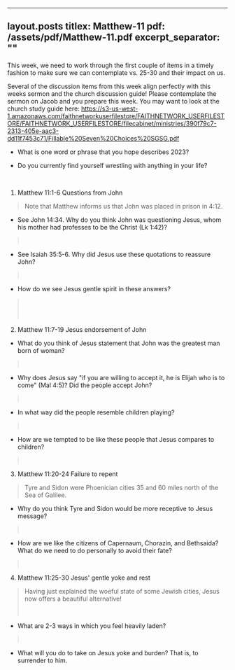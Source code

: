 
---
layout.posts
titlex: Matthew-11
pdf: /assets/pdf/Matthew-11.pdf
excerpt_separator: "<!--excerpt-->"
---
This week, we need to work through the first couple of items in a timely
fashion to make sure we can contemplate vs. 25-30 and their impact on
us.

<!--excerpt-->

Several of the discussion items from this week align perfectly with this
weeks sermon and the church discussion guide! Please contemplate the
sermon on Jacob and you prepare this week. You may want to look at the
church study guide here:
<https://s3-us-west-1.amazonaws.com/faithnetworkuserfilestore/FAITHNETWORK_USERFILESTORE/FAITHNETWORK_USERFILESTORE/filecabinet/ministries/390f79c7-2313-405e-aac3-dd11f7453c71/Fillable%20Seven%20Choices%20SGSG.pdf>

-   What is one word or phrase that you hope describes 2023?

-   Do you currently find yourself wrestling with anything in your life?

 

1.  Matthew 11:1-6 Questions from John

> Note that Matthew informs us that John was placed in prison in 4:12.

-   See John 14:34. Why do you think John was questioning Jesus, whom
    his mother had professes to be the Christ (Lk 1:42)?

>  

-   See Isaiah 35:5-6. Why did Jesus use these quotations to reassure
    John?

>  

-   How do we see Jesus gentle spirit in these answers?

>  
>
>  

2.  Matthew 11:7-19 Jesus endorsement of John

-   What do you think of Jesus statement that John was the greatest man
    born of woman?

>  

-   Why does Jesus say \"if you are willing to accept it, he is Elijah
    who is to come\" (Mal 4:5)? Did the people accept John?

>  

-   In what way did the people resemble children playing?

>  

-   How are we tempted to be like these people that Jesus compares to
    children?

>  

3.  Matthew 11:20-24 Failure to repent

> Tyre and Sidon were Phoenician cities 35 and 60 miles north of the Sea
> of Galilee.

-   Why do you think Tyre and Sidon would be more receptive to Jesus
    message?

>  

-   How are we like the citizens of Capernaum, Chorazin, and Bethsaida?
    What do we need to do personally to avoid their fate?

>  

4.  Matthew 11:25-30 Jesus\' gentle yoke and rest

> Having just explained the woeful state of some Jewish cities, Jesus
> now offers a beautiful alternative!
>
>  

-   What are 2-3 ways in which you feel heavily laden?

>  

-   What will you do to take on Jesus yoke and burden? That is, to
    surrender to him.

 
